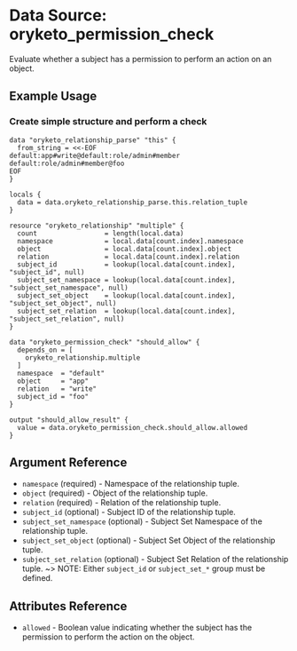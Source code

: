 # Data Source: oryketo_permission_check

Evaluate whether a subject has a permission to perform an action on an object.

## Example Usage

### Create simple structure and perform a check

```hcl
data "oryketo_relationship_parse" "this" {
  from_string = <<-EOF
default:app#write@default:role/admin#member
default:role/admin#member@foo
EOF
}

locals {
  data = data.oryketo_relationship_parse.this.relation_tuple
}

resource "oryketo_relationship" "multiple" {
  count                 = length(local.data)
  namespace             = local.data[count.index].namespace
  object                = local.data[count.index].object
  relation              = local.data[count.index].relation
  subject_id            = lookup(local.data[count.index], "subject_id", null)
  subject_set_namespace = lookup(local.data[count.index], "subject_set_namespace", null)
  subject_set_object    = lookup(local.data[count.index], "subject_set_object", null)
  subject_set_relation  = lookup(local.data[count.index], "subject_set_relation", null)
}

data "oryketo_permission_check" "should_allow" {
  depends_on = [
    oryketo_relationship.multiple
  ]
  namespace  = "default"
  object     = "app"
  relation   = "write"
  subject_id = "foo"
}

output "should_allow_result" {
  value = data.oryketo_permission_check.should_allow.allowed
}
```

## Argument Reference

* `namespace` (required) - Namespace of the relationship tuple.
* `object` (required) - Object of the relationship tuple.
* `relation` (required) - Relation of the relationship tuple.
* `subject_id` (optional) - Subject ID of the relationship tuple.
* `subject_set_namespace` (optional) - Subject Set Namespace of the relationship tuple.
* `subject_set_object` (optional) - Subject Set Object of the relationship tuple.
* `subject_set_relation` (optional) - Subject Set Relation of the relationship tuple.
  ~> NOTE: Either `subject_id` or `subject_set_*` group must be defined.

## Attributes Reference

* `allowed` - Boolean value indicating whether the subject has the permission to perform the action on the object.